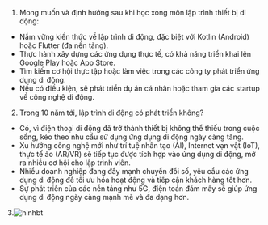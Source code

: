 1. Mong muốn và định hướng sau khi học xong môn lập trình thiết bị di động:

- Nắm vững kiến thức về lập trình di động, đặc biệt với Kotlin (Android) hoặc Flutter (đa nền tảng).
- Thực hành xây dựng các ứng dụng thực tế, có khả năng triển khai lên Google Play hoặc App Store.
- Tìm kiếm cơ hội thực tập hoặc làm việc trong các công ty phát triển ứng dụng di động.
- Nếu có điều kiện, sẽ phát triển dự án cá nhân hoặc tham gia các startup về công nghệ di động.
  
2. Trong 10 năm tới, lập trình di động có phát triển không?

- Có, vì điện thoại di động đã trở thành thiết bị không thể thiếu trong cuộc sống, kéo theo nhu cầu sử dụng ứng dụng di động ngày càng tăng.
- Xu hướng công nghệ mới như trí tuệ nhân tạo (AI), Internet vạn vật (IoT), thực tế ảo (AR/VR) sẽ tiếp tục được tích hợp vào ứng dụng di động, mở ra nhiều cơ hội cho lập trình viên.
- Nhiều doanh nghiệp đang đẩy mạnh chuyển đổi số, yêu cầu các ứng dụng di động để tối ưu hóa hoạt động và tiếp cận khách hàng tốt hơn.
- Sự phát triển của các nền tảng như 5G, điện toán đám mây sẽ giúp ứng dụng di động ngày càng mạnh mẽ và đa dạng hơn.

3.![hinhbt](https://github.com/user-attachments/assets/934131d8-5026-4034-8859-0c9ca0e48da0)
